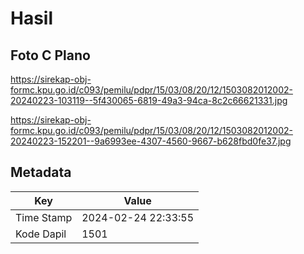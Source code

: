 # Hasil

## Foto C Plano

https://sirekap-obj-formc.kpu.go.id/c093/pemilu/pdpr/15/03/08/20/12/1503082012002-20240223-103119--5f430065-6819-49a3-94ca-8c2c66621331.jpg

https://sirekap-obj-formc.kpu.go.id/c093/pemilu/pdpr/15/03/08/20/12/1503082012002-20240223-152201--9a6993ee-4307-4560-9667-b628fbd0fe37.jpg


## Metadata

| Key        | Value               |
| ---------- | ------------------- |
| Time Stamp | 2024-02-24 22:33:55 |
| Kode Dapil | 1501                |



